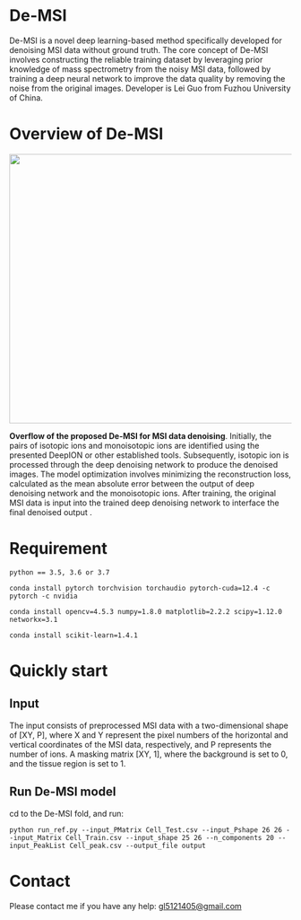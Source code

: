 # De-MSI

De-MSI is a novel deep learning-based method specifically developed for denoising MSI data without ground truth. The core concept of De-MSI involves constructing the reliable training dataset by leveraging prior knowledge of mass spectrometry from the noisy MSI data, followed by training a deep neural network to improve the data quality by removing the noise from the original images. Developer is Lei Guo from Fuzhou University of China.


# Overview of De-MSI
<div align=center>
<img src="![1746435987903](https://github.com/user-attachments/assets/91ae0a5e-7ebd-4957-a076-179354eb56fa)
" width="800" height="480" /><br/>
</div>

__Overflow of the proposed De-MSI for MSI data denoising__. Initially, the pairs of isotopic ions and monoisotopic ions are identified using the presented DeepION or other established tools. Subsequently, isotopic ion is processed through the deep denoising network to produce the denoised images. The model optimization involves minimizing the reconstruction loss, calculated as the mean absolute error between the output of deep denoising network and the monoisotopic ions. After training, the original MSI data is input into the trained deep denoising network to interface the final denoised output .


# Requirement

    python == 3.5, 3.6 or 3.7

    conda install pytorch torchvision torchaudio pytorch-cuda=12.4 -c pytorch -c nvidia
    
    conda install opencv=4.5.3 numpy=1.8.0 matplotlib=2.2.2 scipy=1.12.0 networkx=3.1

    conda install scikit-learn=1.4.1

    
# Quickly start

## Input
The input consists of preprocessed MSI data with a two-dimensional shape of [XY, P], where X and Y represent the pixel numbers of the horizontal and vertical coordinates of the MSI data, respectively, and P represents the number of ions. A masking matrix [XY, 1], where the background is set to 0, and the tissue region is set to 1.

## Run De-MSI model

cd to the De-MSI fold, and run:

    python run_ref.py --input_PMatrix Cell_Test.csv --input_Pshape 26 26 --input_Matrix Cell_Train.csv --input_shape 25 26 --n_components 20 --input_PeakList Cell_peak.csv --output_file output
    
# Contact

Please contact me if you have any help: gl5121405@gmail.com
